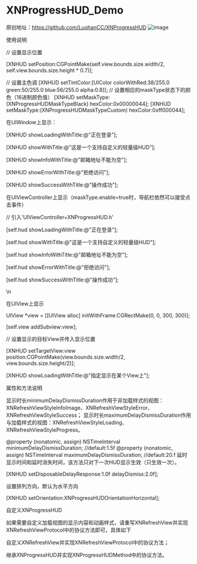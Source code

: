 # XNProgressHUD_Demo
原创地址：https://github.com/LuohanCC/XNProgressHUD
 ![image](https://github.com/feibaichen/XNProgressHUD_Demo/blob/master/xnp.gif)



使用说明

// 设置显示位置

[XNHUD setPosition:CGPointMake(self.view.bounds.size.width/2, self.view.bounds.size.height * 0.7)];


// 设置主色调
[XNHUD setTintColor:[UIColor colorWithRed:38/255.0 green:50/255.0 blue:56/255.0 alpha:0.8]];
// 设置相应的maskType状态下的颜色（16进制颜色值）
[XNHUD setMaskType:(XNProgressHUDMaskTypeBlack)  hexColor:0x00000044];
[XNHUD setMaskType:(XNProgressHUDMaskTypeCustom) hexColor:0xff000044];


在UIWindow上显示：

[XNHUD showLoadingWithTitle:@"正在登录"];

[XNHUD showWithTitle:@"这是一个支持自定义的轻量级HUD"];

[XNHUD showInfoWithTitle:@"邮箱地址不能为空"];

[XNHUD showErrorWithTitle:@"拒绝访问"];

[XNHUD showSuccessWithTitle:@"操作成功"];

在UIViewController上显示（maskType.enable=true时，导航栏依然可以接受点击事件）


// 引入'UIViewController+XNProgressHUD.h'

[self.hud showLoadingWithTitle:@"正在登录"];

[self.hud showWithTitle:@"这是一个支持自定义的轻量级HUD"];

[self.hud showInfoWithTitle:@"邮箱地址不能为空"];

[self.hud showErrorWithTitle:@"拒绝访问"];

[self.hud showSuccessWithTitle:@"操作成功"];


\n

在UIView上显示

UIView *view = [[UIView alloc] initWithFrame:CGRectMake(0, 0, 300, 300)];

[self.view addSubview:view];

// 设置显示的目标View并传入显示位置

[XNHUD setTargetView:view position:CGPointMake(view.bounds.size.width/2,  view.bounds.size.height/2)];

[XNHUD showLoadingWithTitle:@"指定显示在某个View上"];


属性和方法说明

显示时长minimumDelayDismissDuration作用于非加载样式的视图：XNRefreshViewStyleInfoImage、XNRefreshViewStyleError、XNRefreshViewStyleSuccess； 
显示时长maximumDelayDismissDuration作用与加载样式的视图：XNRefreshViewStyleLoading、XNRefreshViewStyleProgress。

@property (nonatomic, assign) NSTimeInterval minimumDelayDismissDuration; //default:1.5f
@property (nonatomic, assign) NSTimeInterval maximumDelayDismissDuration; //default:20.f
延时显示时间和延时消失时间，该方法只对下一次HUD显示生效（只生效一次）。


[XNHUD setDisposableDelayResponse:1.0f delayDismiss:2.0f];

设置排列方向，默认为水平方向


[XNHUD setOrientation:XNProgressHUDOrientationHorizontal];



自定义XNProgressHUD


如果需要自定义加载视图的显示内容和动画样式，请重写XNRefreshView并实现XNRefreshViewProtocol中的协议方法即可，具体如下

自定义XNRefreshView并实现XNRefreshViewProtocol中的协议方法；

继承XNProgressHUD并实现XNProgressHUDMethod中的协议方法。
